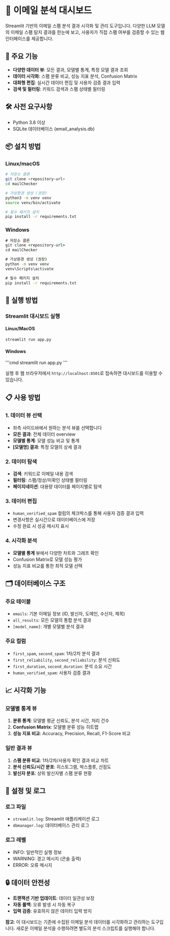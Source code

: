 # 📧 이메일 분석 대시보드

Streamlit 기반의 이메일 스팸 분석 결과 시각화 및 관리 도구입니다. 다양한 LLM 모델의 이메일 스팸 탐지 결과를 한눈에 보고, 사용자가 직접 스팸 여부를 검증할 수 있는 웹 인터페이스를 제공합니다.

## 🌟 주요 기능

- **다양한 데이터 뷰**: 모든 결과, 모델별 통계, 특정 모델 결과 조회
- **데이터 시각화**: 스팸 분류 비교, 성능 지표 분석, Confusion Matrix
- **대화형 편집**: 실시간 데이터 편집 및 사용자 검증 결과 입력
- **검색 및 필터링**: 키워드 검색과 스팸 상태별 필터링

## 🛠️ 사전 요구사항

- Python 3.8 이상
- SQLite 데이터베이스 (email_analysis.db)

## 📦 설치 방법

### Linux/macOS
```bash
# 저장소 클론
git clone <repository-url>
cd mailChecker

# 가상환경 생성 (권장)
python3 -m venv venv
source venv/bin/activate

# 필수 패키지 설치
pip install -r requirements.txt
```

### Windows
```cmd
# 저장소 클론
git clone <repository-url>
cd mailChecker

# 가상환경 생성 (권장)
python -m venv venv
venv\Scripts\activate

# 필수 패키지 설치
pip install -r requirements.txt
```

## 🚀 실행 방법

### Streamlit 대시보드 실행

#### Linux/MacOS
```bash
streamlit run app.py
```

#### Windows
'''cmd
streamlit run app.py
'''

실행 후 웹 브라우저에서 `http://localhost:8501`로 접속하면 대시보드를 이용할 수 있습니다.

## 📋 사용 방법

### 1. 데이터 뷰 선택
- 좌측 사이드바에서 원하는 분석 뷰를 선택합니다
- **모든 결과**: 전체 데이터 overview
- **모델별 통계**: 모델 성능 비교 및 통계
- **[모델명] 결과**: 특정 모델의 상세 결과

### 2. 데이터 탐색
- **검색**: 키워드로 이메일 내용 검색
- **필터링**: 스팸/정상/미확인 상태별 필터링
- **페이지네이션**: 대용량 데이터를 페이지별로 탐색

### 3. 데이터 편집
- `human_verified_spam` 컬럼의 체크박스를 통해 사용자 검증 결과 입력
- 변경사항은 실시간으로 데이터베이스에 저장
- 수정 완료 시 성공 메시지 표시

### 4. 시각화 분석
- **모델별 통계** 뷰에서 다양한 차트와 그래프 확인
- Confusion Matrix로 모델 성능 평가
- 성능 지표 비교를 통한 최적 모델 선택

## 🗂️ 데이터베이스 구조

### 주요 테이블
- `emails`: 기본 이메일 정보 (ID, 발신자, 도메인, 수신자, 제목)
- `all_results`: 모든 모델의 통합 분석 결과
- `[model_name]`: 개별 모델별 분석 결과

### 주요 컬럼
- `first_spam`, `second_spam`: 1차/2차 분석 결과
- `first_reliability`, `second_reliability`: 분석 신뢰도
- `first_duration`, `second_duration`: 분석 소요 시간
- `human_verified_spam`: 사용자 검증 결과

## 📈 시각화 기능

### 모델별 통계 뷰
1. **분류 통계**: 모델별 평균 신뢰도, 분석 시간, 처리 건수
2. **Confusion Matrix**: 모델별 분류 성능 히트맵
3. **성능 지표 비교**: Accuracy, Precision, Recall, F1-Score 비교

### 일반 결과 뷰
1. **스팸 분류 비교**: 1차/2차/사용자 확인 결과 비교 차트
2. **분석 신뢰도/시간 분포**: 히스토그램, 박스플롯, 산점도
3. **발신자 분포**: 상위 발신자별 스팸 분류 현황

## 🔧 설정 및 로그

### 로그 파일
- `streamlit.log`: Streamlit 애플리케이션 로그
- `dbmanager.log`: 데이터베이스 관리 로그

### 로그 레벨
- INFO: 일반적인 실행 정보
- WARNING: 경고 메시지 (콘솔 출력)
- ERROR: 오류 메시지

## 🔒 데이터 안전성

- **트랜잭션 기반 업데이트**: 데이터 일관성 보장
- **자동 롤백**: 오류 발생 시 자동 복구
- **입력 검증**: 유효하지 않은 데이터 입력 방지

**참고**: 이 대시보드는 기존에 수집된 이메일 분석 데이터를 시각화하고 관리하는 도구입니다. 새로운 이메일 분석을 수행하려면 별도의 분석 스크립트를 실행해야 합니다.
